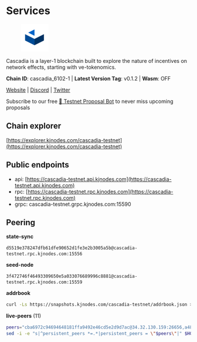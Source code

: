 # Services

<figure><img src="https://raw.githubusercontent.com/kj89/cosmos-images/main/logos/cascadia.png" alt=""><figcaption></figcaption></figure>

Cascadia is a layer-1 blockchain built to explore the  nature of incentives on network effects, starting  with ve-tokenomics.

**Chain ID**: cascadia_6102-1 | **Latest Version Tag**: v0.1.2 | **Wasm**: OFF

[Website](https://www.cascadia.foundation) | [Discord](https://discord.gg/cascadia) | [Twitter](https://twitter.com/CascadiaSystems)



Subscribe to our free [🤖 Testnet Proposal Bot](https://t.me/kjnodes_testnet_proposal_bot) to never miss upcoming proposals


## Chain explorer
[https://explorer.kjnodes.com/cascadia-testnet](https://explorer.kjnodes.com/cascadia-testnet)

## Public endpoints

* api: [https://cascadia-testnet.api.kjnodes.com](https://cascadia-testnet.api.kjnodes.com)
* rpc: [https://cascadia-testnet.rpc.kjnodes.com](https://cascadia-testnet.rpc.kjnodes.com)
* grpc: cascadia-testnet.grpc.kjnodes.com:15590

## Peering

**state-sync**

```text
d5519e378247dfb61dfe90652d1fe3e2b3005a5b@cascadia-testnet.rpc.kjnodes.com:15556
```

**seed-node**

```text
3f472746f46493309650e5a033076689996c8881@cascadia-testnet.rpc.kjnodes.com:15559
```

**addrbook**
```bash
curl -Ls https://snapshots.kjnodes.com/cascadia-testnet/addrbook.json > $HOME/.cascadiad/config/addrbook.json
```

**live-peers** (11)
```bash
peers="cba6972c94694648181ffa9492e46cd5e2d9d7ac@34.32.130.159:26656,a48a05eeab4265e92cf8d4cb8fbd5c27829f5fe6@144.91.94.88:26656,e10667304e9a3ccdc8139e49f4e3fad7d1f9f454@89.117.51.248:18656,740b9d21195a434f10efd7796ea1406e6a713247@149.102.143.16:26656,565899a1b074310c8e7acb9924fbe65cb04c8e33@185.229.119.8:26656,e998e27320bbef8f008cce775f7ca353f6434770@212.90.121.110:26656,2c06556bb9c65ef272d76d869ac405212f1975dc@31.220.92.243:26656,2f0f98db7eb4addb2895085962c70f1fde29f80d@217.76.50.195:26656,cc42f2077c770816514e0e4d3076189d743752a2@65.109.163.85:26656,d5519e378247dfb61dfe90652d1fe3e2b3005a5b@65.109.68.190:15556,d3e1ce95ac1e2830296eff1c952b89d6c3d84f7a@217.197.117.53:61256"
sed -i -e "s|^persistent_peers *=.*|persistent_peers = \"$peers\"|" $HOME/.cascadiad/config/config.toml
```
